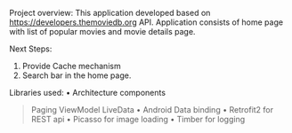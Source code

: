 Project overview:
This application developed based on https://developers.themoviedb.org API.
Application consists of home page with list of popular movies and movie details page.

Next Steps:
1.	Provide Cache mechanism
2.	Search bar in the home page.

Libraries used:
•	Architecture components
  > Paging
  >	ViewModel
  >	LiveData
•	Android Data binding
•	Retrofit2 for REST api 
•	Picasso for image loading
•	Timber for logging
